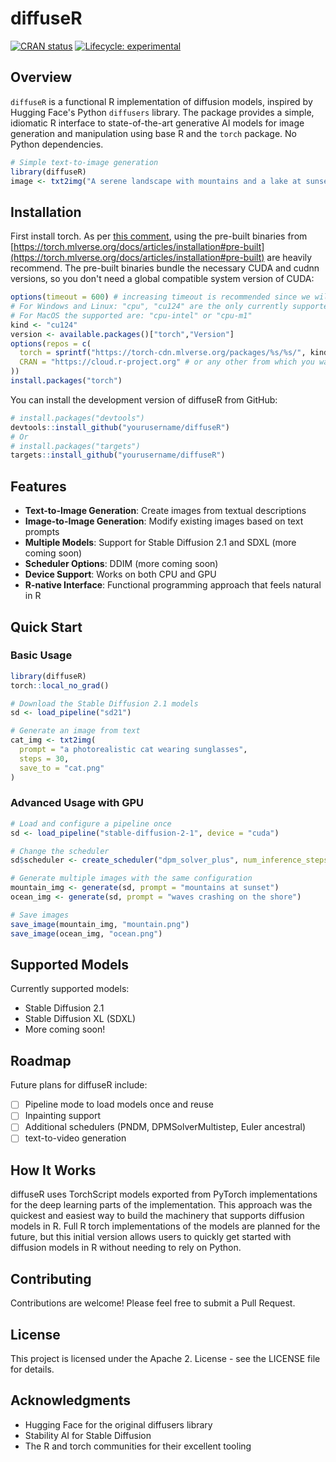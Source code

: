 # diffuseR

[![CRAN status](https://www.r-pkg.org/badges/version/diffuseR)](https://CRAN.R-project.org/package=diffuseR)
[![Lifecycle: experimental](https://img.shields.io/badge/lifecycle-experimental-orange.svg)](https://lifecycle.r-lib.org/articles/stages.html#experimental)

## Overview

`diffuseR` is a functional R implementation of diffusion models, inspired by Hugging Face's Python `diffusers` library. The package provides a simple, idiomatic R interface to state-of-the-art generative AI models for image generation and manipulation using base R and the `torch` package. No Python dependencies.

```r
# Simple text-to-image generation
library(diffuseR)
image <- txt2img("A serene landscape with mountains and a lake at sunset", save_to = "landscape.png")
```

## Installation

First install torch. As per [this comment](https://github.com/mlverse/torch/issues/1198#issuecomment-2419363312), using the pre-built binaries from [https://torch.mlverse.org/docs/articles/installation#pre-built](https://torch.mlverse.org/docs/articles/installation#pre-built) are heavily recommend. The pre-built binaries bundle the necessary CUDA and cudnn versions, so you don't need a global compatible system version of CUDA:

```r
options(timeout = 600) # increasing timeout is recommended since we will be downloading a 2GB file.
# For Windows and Linux: "cpu", "cu124" are the only currently supported
# For MacOS the supported are: "cpu-intel" or "cpu-m1"
kind <- "cu124"
version <- available.packages()["torch","Version"]
options(repos = c(
  torch = sprintf("https://torch-cdn.mlverse.org/packages/%s/%s/", kind, version),
  CRAN = "https://cloud.r-project.org" # or any other from which you want to install the other R dependencies.
))
install.packages("torch")
```

You can install the development version of diffuseR from GitHub:

```r
# install.packages("devtools")
devtools::install_github("yourusername/diffuseR")
# Or
# install.packages("targets")
targets::install_github("yourusername/diffuseR")
```

## Features

- **Text-to-Image Generation**: Create images from textual descriptions
- **Image-to-Image Generation**: Modify existing images based on text prompts
- **Multiple Models**: Support for Stable Diffusion 2.1 and SDXL (more coming soon)
- **Scheduler Options**: DDIM (more coming soon)
- **Device Support**: Works on both CPU and GPU
- **R-native Interface**: Functional programming approach that feels natural in R

## Quick Start

### Basic Usage

```r
library(diffuseR)
torch::local_no_grad()

# Download the Stable Diffusion 2.1 models
sd <- load_pipeline("sd21")

# Generate an image from text
cat_img <- txt2img(
  prompt = "a photorealistic cat wearing sunglasses",
  steps = 30,
  save_to = "cat.png"
)
```

### Advanced Usage with GPU

```r
# Load and configure a pipeline once
sd <- load_pipeline("stable-diffusion-2-1", device = "cuda")

# Change the scheduler
sd$scheduler <- create_scheduler("dpm_solver_plus", num_inference_steps = 20)

# Generate multiple images with the same configuration
mountain_img <- generate(sd, prompt = "mountains at sunset")
ocean_img <- generate(sd, prompt = "waves crashing on the shore")

# Save images
save_image(mountain_img, "mountain.png")
save_image(ocean_img, "ocean.png")
```

## Supported Models

Currently supported models:

- Stable Diffusion 2.1
- Stable Diffusion XL (SDXL)
- More coming soon!

## Roadmap

Future plans for diffuseR include:

- [ ] Pipeline mode to load models once and reuse
- [ ] Inpainting support
- [ ] Additional schedulers (PNDM, DPMSolverMultistep, Euler ancestral)
- [ ] text-to-video generation

## How It Works

diffuseR uses TorchScript models exported from PyTorch implementations for the deep learning parts of the implementation. This approach was the quickest and easiest way to build the machinery that supports diffusion models in R. Full R torch implementations of the models are planned for the future, but this initial version allows users to quickly get started with diffusion models in R without needing to rely on Python.

## Contributing

Contributions are welcome! Please feel free to submit a Pull Request.

## License

This project is licensed under the Apache 2. License - see the LICENSE file for details.

## Acknowledgments

- Hugging Face for the original diffusers library
- Stability AI for Stable Diffusion
- The R and torch communities for their excellent tooling
